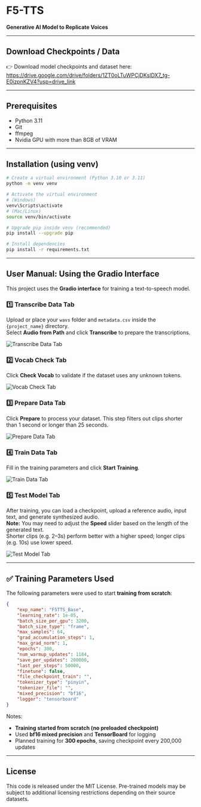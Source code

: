 
# F5-TTS

**Generative AI Model to Replicate Voices**

---

## Download Checkpoints / Data

👉 Download model checkpoints and dataset here:  
https://drive.google.com/drive/folders/1ZT0oLTuWPCjDKslDX7_tg-E0izpnKZV4?usp=drive_link

---

## Prerequisites

- Python 3.11
- Git
- ffmpeg
- Nvidia GPU with more than 8GB of VRAM

---

## Installation (using venv)

```bash
# Create a virtual environment (Python 3.10 or 3.11)
python -m venv venv

# Activate the virtual environment
# (Windows)
venv\Scripts\activate
# (Mac/Linux)
source venv/bin/activate

# Upgrade pip inside venv (recommended)
pip install --upgrade pip

# Install dependencies
pip install -r requirements.txt
```

---

## User Manual: Using the Gradio Interface

This project uses the **Gradio interface** for training a text-to-speech model.

### 1️⃣ **Transcribe Data Tab**
Upload or place your `wavs` folder and `metadata.csv` inside the `{project_name}` directory.  
Select **Audio from Path** and click **Transcribe** to prepare the transcriptions.

![Transcribe Data Tab](https://i.imgur.com/c84On7S.png)

### 2️⃣ **Vocab Check Tab**
Click **Check Vocab** to validate if the dataset uses any unknown tokens.

![Vocab Check Tab](https://i.imgur.com/zzgSHuM.png)

### 3️⃣ **Prepare Data Tab**
Click **Prepare** to process your dataset. This step filters out clips shorter than 1 second or longer than 25 seconds.

![Prepare Data Tab](https://i.imgur.com/3DPLn5o.png)

### 4️⃣ **Train Data Tab**
Fill in the training parameters and click **Start Training**.

![Train Data Tab](https://i.imgur.com/XlFdDTN.png)

### 5️⃣ **Test Model Tab**
After training, you can load a checkpoint, upload a reference audio, input text, and generate synthesized audio.  
**Note:** You may need to adjust the **Speed** slider based on the length of the generated text.  
Shorter clips (e.g. 2–3s) perform better with a higher speed; longer clips (e.g. 10s) use lower speed.

![Test Model Tab](https://i.imgur.com/xfOF9qV.png)

---

## ✅ **Training Parameters Used**

The following parameters were used to start **training from scratch**:

```json
{
    "exp_name": "F5TTS_Base",
    "learning_rate": 1e-05,
    "batch_size_per_gpu": 3200,
    "batch_size_type": "frame",
    "max_samples": 64,
    "grad_accumulation_steps": 1,
    "max_grad_norm": 1,
    "epochs": 300,
    "num_warmup_updates": 1184,
    "save_per_updates": 200000,
    "last_per_steps": 50000,
    "finetune": false,
    "file_checkpoint_train": "",
    "tokenizer_type": "pinyin",
    "tokenizer_file": "",
    "mixed_precision": "bf16",
    "logger": "tensorboard"
}
```

Notes:
- **Training started from scratch (no preloaded checkpoint)**
- Used **bf16 mixed precision** and **TensorBoard** for logging
- Planned training for **300 epochs**, saving checkpoint every 200,000 updates

---

## License

This code is released under the MIT License. Pre-trained models may be subject to additional licensing restrictions depending on their source datasets.
